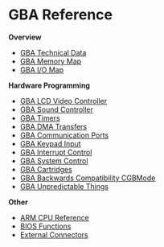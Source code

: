 # GBA Reference


**Overview**
- [GBA Technical Data](./tmp/gbatechnicaldata.md)
- [GBA Memory Map](./tmp/gbamemorymap.md)
- [GBA I/O Map](./tmp/gbaiomap.md)

**Hardware Programming**
- [GBA LCD Video Controller](./tmp/gbalcdvideocontroller.md)
- [GBA Sound Controller](./tmp/gbasoundcontroller.md)
- [GBA Timers](./tmp/gbatimers.md)
- [GBA DMA Transfers](./tmp/gbadmatransfers.md)
- [GBA Communication Ports](./tmp/gbacommunicationports.md)
- [GBA Keypad Input](./tmp/gbakeypadinput.md)
- [GBA Interrupt Control](./tmp/gbainterruptcontrol.md)
- [GBA System Control](./tmp/gbasystemcontrol.md)
- [GBA Cartridges](./tmp/gbacartridges.md)
- [GBA Backwards Compatibility CGBMode](./tmp/gbabackwardscompatibilitycgbmode.md)
- [GBA Unpredictable Things](./tmp/gbaunpredictablethings.md)

**Other**
- [ARM CPU Reference](./tmp/armcpureference.md)
- [BIOS Functions](./tmp/biosfunctions.md)
- [External Connectors](./tmp/externalconnectors.md)



